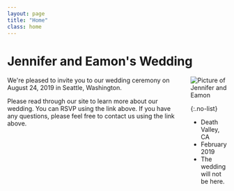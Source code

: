 ```yaml
---
layout: page
title: "Home"
class: home
---
```


# Jennifer and Eamon's Wedding

<div class="columns" markdown="1">

<div class="intro" markdown="1">
We're pleased to invite you to our wedding ceremony on August 24, 2019 in Seattle, Washington.

Please read through our site to learn more about our wedding. You can RSVP using the link above. If you have any questions, please feel free to contact us using the link above.

</div>

<div class="me" markdown="1">
<img src="{{ '/images/death_valley.jpg' | absolute_url }}" alt="Picture of Jennifer and Eamon">

{:.no-list}
* Death Valley, CA
* February 2019
* The wedding will not be here.
</div>
